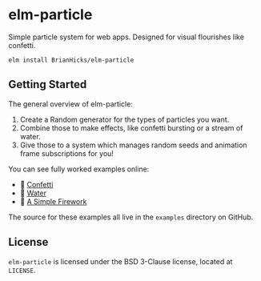 # elm-particle

Simple particle system for web apps.
Designed for visual flourishes like confetti.

```
elm install BrianHicks/elm-particle
```

## Getting Started

The general overview of elm-particle:

1. Create a Random generator for the types of particles you want.
2. Combine those to make effects, like confetti bursting or a stream of water.
3. Give those to a system which manages random seeds and animation frame subscriptions for you!

You can see fully worked examples online:

- 🎉 [Confetti](https://brianhicks.github.io/elm-particle/Confetti.html)
- 🚰 [Water](https://brianhicks.github.io/elm-particle/Water.html)
- 🎇 [A Simple Firework](https://brianhicks.github.io/elm-particle/Firework.html)

The source for these examples all live in the `examples` directory on GitHub.

## License

`elm-particle` is licensed under the BSD 3-Clause license, located at `LICENSE`.
